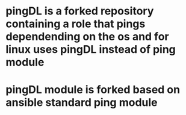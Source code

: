 # pingDL is a forked repository containing a role that pings dependending on the os and for linux uses pingDL instead of ping module
# pingDL module is forked based on ansible standard ping module 
